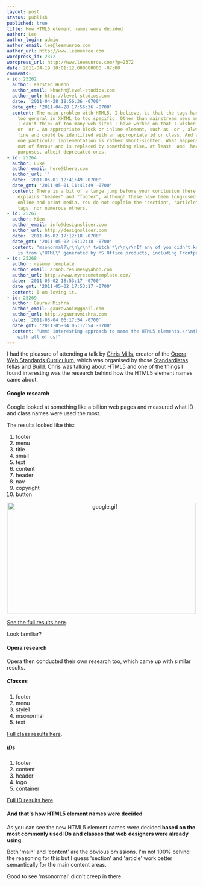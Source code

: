 ```yaml
---
layout: post
status: publish
published: true
title: How HTML5 element names were decided
author: Lee
author_login: admin
author_email: lee@leemunroe.com
author_url: http://www.leemunroe.com
wordpress_id: 2372
wordpress_url: http://www.leemunroe.com/?p=2372
date: 2011-04-19 10:01:12.000000000 -07:00
comments:
- id: 25262
  author: Karsten Huehn
  author_email: khuehn@level-studios.com
  author_url: http://level-studios.com
  date: '2011-04-28 18:56:36 -0700'
  date_gmt: '2011-04-28 17:56:36 -0700'
  content: The main problem with HTML5, I believe, is that the tags have gone from
    too general in XHTML to too specific. Other than mainstream news media sites,
    I can't think of too many web sites I have worked on that I wished for an  tag,
    or  or . An appropriate block or inline element, such as  or , always worked just
    fine and could be identified with an appropriate id or class. And adding  and  for
    one particular implementation is rather short-sighted. What happens if Ruby falls
    out of favour and is replaced by something else… at least  and  have recognisable
    purposes, albeit deprecated ones.
- id: 25264
  author: Luke
  author_email: here@there.com
  author_url: ''
  date: '2011-05-01 12:41:49 -0700'
  date_gmt: '2011-05-01 11:41:49 -0700'
  content: There is a bit of a large jump before your conclusion there... Sure this
    explains "header" and "footer", although these have been long-used terms for both
    online and print media. You do not explain the "section", "article" or "aside"
    tags, nor numerous others.
- id: 25267
  author: Kien
  author_email: info@designslicer.com
  author_url: http://designslicer.com
  date: '2011-05-02 17:12:18 -0700'
  date_gmt: '2011-05-02 16:12:18 -0700'
  content: "msonormal?\r\n\r\n* twitch *\r\n\r\nIf any of you didn't know, MsoNormal
    is from \"HTML\" generated by MS Office products, including Frontpage."
- id: 25268
  author: resume template
  author_email: arnob.resumes@yahoo.com
  author_url: http://www.myresumetemplate.com/
  date: '2011-05-02 18:53:17 -0700'
  date_gmt: '2011-05-02 17:53:17 -0700'
  content: I am loving it.
- id: 25269
  author: Gaurav Mishra
  author_email: gauravanim@gmail.com
  author_url: http://gauravmishra.com
  date: '2011-05-04 06:17:54 -0700'
  date_gmt: '2011-05-04 05:17:54 -0700'
  content: "Umm! interesting approach to name the HTML5 elements.\r\ntkx for sharing
    with all of us!"
---
```

I had the pleasure of attending a talk by <a href="http://twitter.com/#!/CHRISDAVIDMILLS">Chris Mills</a>, creator of the <a href="http://www.opera.com/company/education/curriculum/">Opera Web Standards Curriculum</a>, which was organised by those <a href="http://webstandardistas.com/">Standardistas</a> fellas and <a href="http://2011.buildconf.com/">Build</a>. Chris was talking about HTML5 and one of the things I found interesting was the research behind how the HTML5 element names came about.
<!--more-->
<h4>Google research</h4>

Google looked at something like a billion web pages and measured what ID and class names were used the most.

The results looked like this:

<ol>
<li>footer</li>
<li>menu</li>
<li>title</li>
<li>small</li>
<li>text</li>
<li>content</li>
<li>header</li>
<li>nav</li>
<li>copyright</li>
<li>button</li>
</ol>

<div style="text-align:center;"><img src="http://www.leemunroe.com/wp-content/uploads/google.gif" alt="google.gif" border="0" width="500" height="295" /></div>

<a href="http://code.google.com/webstats/2005-12/classes.html">See the full results here</a>.

Look familiar?

<h4>Opera research</h4>

Opera then conducted their own research too, which came up with similar results.

<h5>Classes</h5>

<ol>
<li>footer</li>
<li>menu</li>
<li>style1</li>
<li>msonormal</li>
<li>text</li>
</ol>

<a href="http://devfiles.myopera.com/articles/572/classlist-url.htm">Full class results here</a>.

<h5>IDs</h5>

<ol>
<li>footer</li>
<li>content</li>
<li>header</li>
<li>logo</li>
<li>container</li>
</ol>

<a href="http://devfiles.myopera.com/articles/572/idlist-url.htm">Full ID results here</a>.

<h4>And that's how HTML5 element names were decided</h4>

As you can see the new HTML5 element names were decided<strong> based on the most commonly used IDs and classes that web designers were already using</strong>.

Both 'main' and 'content' are the obvious omissions. I'm not 100% behind the reasoning for this but I guess 'section' and 'article' work better semantically for the main content areas.

Good to see 'msonormal' didn't creep in there.
